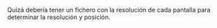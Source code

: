 
Quizá debería tener un fichero con la resolución de cada pantalla para determinar la resolución y posición.

